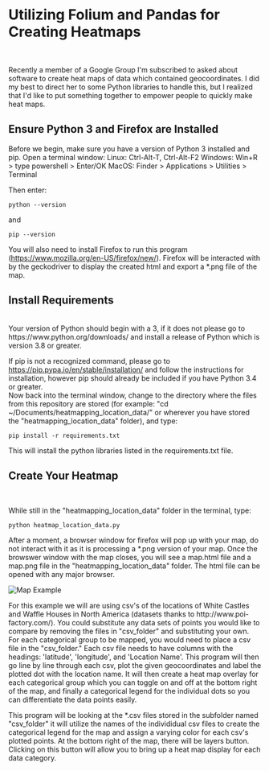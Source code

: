 <h1>Utilizing Folium and Pandas for Creating Heatmaps</h2>
<br>
<p>Recently a member of a Google Group I'm subscribed to asked about software to create heat maps of data which contained geocoordinates.  I did my best to direct her to some Python libraries to handle this, but I realized that I'd like to put something together to empower people to quickly make heat maps.
<br>
<h2>Ensure Python 3 and Firefox are Installed</h2>
<p>Before we begin, make sure you have a version of Python 3 installed and pip.  
Open a terminal window: 
    Linux:  Ctrl-Alt-T, Ctrl-Alt-F2
    Windows:  Win+R > type powershell > Enter/OK
    MacOS:  Finder > Applications > Utilities > Terminal

Then enter:
``` 
python --version
```
and
```  
pip --version
```
You will also need to install Firefox to run this program (https://www.mozilla.org/en-US/firefox/new/).  Firefox will be interacted with by the geckodriver to display the created html and export a *.png file of the map.
<h2>Install Requirements</h2>
<br>
Your version of Python should begin with a 3, if it does not please go to https://www.python.org/downloads/ and install a release of Python which is version 3.8 or greater.

If pip is not a recognized command, please go to https://pip.pypa.io/en/stable/installation/ and follow the instructions for installation, however pip should already be included if you have Python 3.4 or greater.
<br>
Now back into the terminal window, change to the directory where the files from this repository are stored (for example: "cd ~/Documents/heatmapping_location_data/" or wherever you have stored the "heatmapping_location_data" folder), and type:
```
pip install -r requirements.txt
```
This will install the python libraries listed in the requirements.txt file.

<h2>Create Your Heatmap</h2>
<br>
<p>While still in the "heatmapping_location_data" folder in the terminal, type:

```
python heatmap_location_data.py
```
<p>After a moment, a browser window for firefox will pop up with your map, do not interact with it as it is processing a *.png version of your map.  Once the browswer window with the map closes, you will see a map.html file and a map.png file in the "heatmapping_location_data" folder.  The html file can be opened with any major browser.  

![Map Example](https://github.com/beaswift/heatmapping_location_data/images/map_example.png)


<p>For this example we will are using csv's of the locations of White Castles and Waffle Houses in North America (datasets thanks to http://www.poi-factory.com/). You could substitute any data sets of points you would like to compare by removing the files in "csv_folder" and substituting your own. For each categorical group to be mapped, you would need to place a csv file in the "csv_folder."  Each csv file needs to have columns with the headings: 'latitude', 'longitude', and 'Location Name'.  This program will then go line by line through each csv, plot the given geocoordinates and label the plotted dot with the location name.  It will then create a heat map overlay for each categorical group which you can toggle on and off at the bottom right of the map, and finally a categorical legend for the individual dots so you can differentiate the data points easily.
<br>
<p>This program will be looking at the *.csv files stored in the subfolder named "csv_folder" it will utilize the names of the individidual csv files to create the categorical legend for the map and assign a varying color for each csv's plotted points. At the bottom right of the map, there will be layers button.  Clicking on this button will allow you to bring up a heat map display for each data category.  
<br>
<p>



